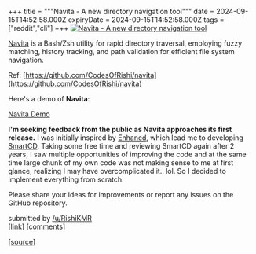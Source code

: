 +++
title = """Navita - A new directory navigation tool"""
date = 2024-09-15T14:52:58.000Z
expiryDate = 2024-09-15T14:52:58.000Z
tags = ["reddit","cli"]
+++
[![Navita - A new directory navigation tool](https://external-preview.redd.it/BVkNtfI-DyVZvhLXLRX3-q603mBpuLgxNnoEf_mYm-c.jpg?width=640&crop=smart&auto=webp&s=148200f303b33bb512313712ae05e2a87ca16439 "Navita - A new directory navigation tool")](https://www.reddit.com/r/commandline/comments/1fhecb9/navita_a_new_directory_navigation_tool/)

[Navita](https://github.com/CodesOfRishi/navita) is a Bash/Zsh utility for rapid directory traversal, employing fuzzy matching, history tracking, and path validation for efficient file system navigation.

Ref: [https://github.com/CodesOfRishi/navita](https://github.com/CodesOfRishi/navita)

Here's a demo of **Navita**:

[Navita Demo](https://reddit.com/link/1fhecb9/video/9mlpib6hkzod1/player)

**I'm seeking feedback from the public as Navita approaches its first release.** I was initially inspired by [Enhancd](https://github.com/babarot/enhancd), which lead me to developing [SmartCD](https://github.com/CodesOfRishi/smartcd). Taking some free time and reviewing SmartCD again after 2 years, I saw multiple opportunities of improving the code and at the same time large chunk of my own code was not making sense to me at first glance, realizing I may have overcomplicated it.. lol. So I decided to implement everything from scratch.

Please share your ideas for improvements or report any issues on the GitHub repository.

submitted by [/u/RishiKMR](https://www.reddit.com/user/RishiKMR)  
[\[link\]](https://www.reddit.com/r/commandline/comments/1fhecb9/navita_a_new_directory_navigation_tool/) [\[comments\]](https://www.reddit.com/r/commandline/comments/1fhecb9/navita_a_new_directory_navigation_tool/)

[[source]](https://www.reddit.com/r/commandline/comments/1fhecb9/navita_a_new_directory_navigation_tool/)

